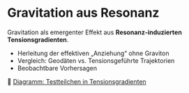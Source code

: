 # Gravitation aus Resonanz

Gravitation als emergenter Effekt aus **Resonanz‑induzierten Tensionsgradienten**.

- Herleitung der effektiven „Anziehung“ ohne Graviton
- Vergleich: Geodäten vs. Tensionsgeführte Trajektorien
- Beobachtbare Vorhersagen

📎 [Diagramm: Testteilchen in Tensionsgradienten]()
